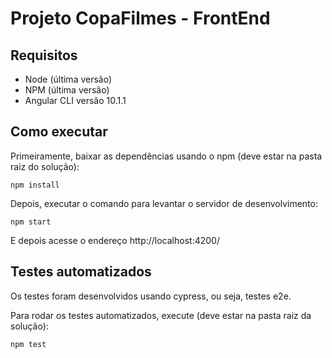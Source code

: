 # Projeto CopaFilmes - FrontEnd

## Requisitos

  * Node (última versão)
  * NPM (última versão)
  * Angular CLI versão 10.1.1

## Como executar

  Primeiramente, baixar as dependências usando o npm (deve estar na pasta raiz do solução):
  ```
  npm install
  ```

  Depois, executar o comando para levantar o servidor de desenvolvimento:

  ```
  npm start
  ```

  E depois acesse o endereço http://localhost:4200/

## Testes automatizados

  Os testes foram desenvolvidos usando cypress, ou seja, testes e2e.

  Para rodar os testes automatizados, execute (deve estar na pasta raiz da solução):

  ```
  npm test
  ```
